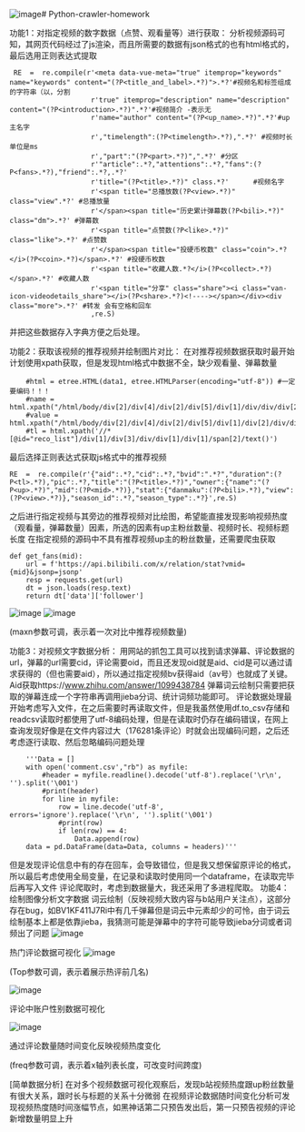 ![image](https://github.com/Wak209/Python-crawler-homework/assets/128209418/c02d2a78-4a62-4c2d-bc1a-fb2a49f1e329)# Python-crawler-homework


功能1：对指定视频的数字数据（点赞、观看量等）进行获取：
分析视频源码可知，其网页代码经过了js渲染，而且所需要的数据有json格式的也有html格式的，最后选用正则表达式提取

```
 RE  =  re.compile(r'<meta data-vue-meta="true" itemprop="keywords" name="keywords" content="(?P<title_and_label>.*?)">.*?'#视频名和标签组成的字符串（以，分割
                    r'true" itemprop="description" name="description" content="(?P<introduction>.*?)".*?'#视频简介 -表示无
                    r'name="author" content="(?P<up_name>.*?)".*?'#up主名字
                    r',"timelength":(?P<timelength>.*?),".*?' #视频时长 单位是ms
                    r',"part":"(?P<part>.*?)",".*?' #分区
                    r'"article":.*?,"attentions":.*?,"fans":(?P<fans>.*?),"friend":.*?,.*?'
                    r'title="(?P<title>.*?)" class.*?'      #视频名字
                    r'<span title="总播放数(?P<view>.*?)" class="view".*?' #总播放量
                    r'</span><span title="历史累计弹幕数(?P<bili>.*?)" class="dm">.*?' #弹幕数
                    r'<span title="点赞数(?P<like>.*?)" class="like">.*?' #点赞数
                    r'</span><span title="投硬币枚数" class="coin">.*?</i>(?P<coin>.*?)</span>.*?' #投硬币枚数
                    r'<span title="收藏人数.*?</i>(?P<collect>.*?)</span>.*?' #收藏人数
                    r'<span title="分享" class="share"><i class="van-icon-videodetails_share"></i>(?P<share>.*?)<!----></span></div><div class="more">.*?' #转发 会有空格和回车
                    ,re.S)
```


并把这些数据存入字典方便之后处理。

功能2：获取该视频的推荐视频并绘制图片对比：
在对推荐视频数据获取时最开始计划使用xpath获取，但是发现html格式中数据不全，缺少观看量、弹幕数量

```
    #html = etree.HTML(data1, etree.HTMLParser(encoding="utf-8")) #一定要编码！！！
    #name = html.xpath("/html/body/div[2]/div[4]/div[2]/div[5]/div[1]/div/div/div[2]/a/span/text()")
    #value = html.xpath("/html/body/div[2]/div[4]/div[2]/div[5]/div[1]/div[2]/div/div[2]/div[2]/text()")
    #tl = html.xpath('//*[@id="reco_list"]/div[1]/div[3]/div/div[1]/div[1]/span[2]/text()')
```

最后选择正则表达式获取js格式中的推荐视频

```
RE  =  re.compile(r'{"aid":.*?,"cid":.*?,"bvid":".*?","duration":(?P<tl>.*?),"pic":.*?,"title":"(?P<title>.*?)","owner":{"name":"(?P<up>.*?)","mid":(?P<mid>.*?)},"stat":{"danmaku":(?P<bili>.*?),"view":(?P<view>.*?)},"season_id":.*?,"season_type":.*?}',re.S)
```

之后进行指定视频与其旁边的推荐视频对比绘图，希望能直接发现影响视频热度（观看量，弹幕数量）因素，所选的因素有up主粉丝数量、视频时长、视频标题长度
在指定视频的源码中不具有推荐视频up主的粉丝数量，还需要爬虫获取

```
def get_fans(mid):
    url = f'https://api.bilibili.com/x/relation/stat?vmid={mid}&jsonp=jsonp'
    resp = requests.get(url)
    dt = json.loads(resp.text)
    return dt['data']['follower']
```


![image](https://github.com/Wak209/Python-crawler-homework/assets/128209418/bcff66d4-8ce7-47ce-8617-daf7cdd90d23)
![image](https://github.com/Wak209/Python-crawler-homework/assets/128209418/6b97d798-5888-4990-9146-5a0e5c082007)



(maxn参数可调，表示着一次对比中推荐视频数量)


功能3：对视频文字数据分析：
用网站的抓包工具可以找到请求弹幕、评论数据的url，弹幕的url需要cid，评论需要oid，而且还发现oid就是aid、cid是可以通过请求获得的（但也需要aid），所以通过指定视频bv获得aid（av号）也就成了关键。
Aid获取https://www.zhihu.com/answer/1099438784
弹幕词云绘制只需要把获取的弹幕连成一个字符串再调用jieba分词、统计词频功能即可。
评论数据处理最开始考虑写入文件，在之后需要时再读取文件，但是我虽然使用df.to_csv存储和readcsv读取时都使用了utf-8编码处理，但是在读取时仍存在编码错误，在网上查询发现好像是在文件内容过大（176281条评论）时就会出现编码问题，之后还考虑逐行读取、然后忽略编码问题处理

```
    '''Data = []
    with open('comment.csv',"rb") as myfile:
        #header = myfile.readline().decode('utf-8').replace('\r\n', '').split('\001')
        #print(header)
        for line in myfile:
            row = line.decode('utf-8', errors='ignore').replace('\r\n', '').split('\001')
            #print(row)
            if len(row) == 4:
                Data.append(row)
    data = pd.DataFrame(data=Data, columns = headers)'''
```

但是发现评论信息中有的存在回车，会导致错位，但是我又想保留原评论的格式，所以最后考虑使用全局变量，在记录和读取时使用同一个dataframe，在读取完毕后再写入文件
评论爬取时，考虑到数据量大，我还采用了多进程爬取。
功能4：绘制图像分析文字数据
词云绘制（反映视频大致内容与b站用户关注点），这部分存在bug，如BV1KF411J7Ri中有几千弹幕但是词云中元素却少的可怜，由于词云绘制基本上都是依靠jieba，我猜测可能是弹幕中的字符可能导致jieba分词或者词频出了问题
![image](https://github.com/Wak209/Python-crawler-homework/assets/128209418/157c0027-09ca-491b-b685-09496b62cf75)

热门评论数据可视化
![image](https://github.com/Wak209/Python-crawler-homework/assets/128209418/68328928-720c-4c70-bd62-e5cd3f19cf63)

(Top参数可调，表示着展示热评前几名)

![image](https://github.com/Wak209/Python-crawler-homework/assets/128209418/f3ebde4e-33ad-4da2-9f73-16c96b62e110)

评论中账户性别数据可视化

![image](https://github.com/Wak209/Python-crawler-homework/assets/128209418/db648bb0-7fad-4235-be19-f569a72912d6)



通过评论数量随时间变化反映视频热度变化



(freq参数可调，表示着x轴列表长度，可改变时间跨度)

[简单数据分析]
在对多个视频数据可视化观察后，发现b站视频热度跟up粉丝数量有很大关系，跟时长与标题的关系十分微弱
在视频评论数据随时间变化分析可发现视频热度随时间涨幅节点，如黑神话第二只预告发出后，第一只预告视频的评论新增数量明显上升
